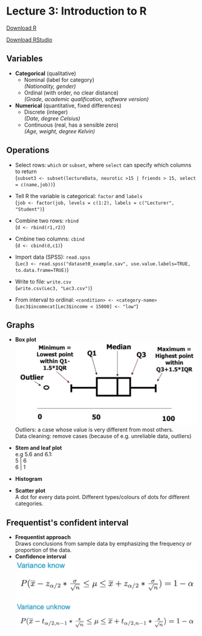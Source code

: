# Lecture 3: Introduction to R

[Download R](https://mirror.lyrahosting.com/CRAN/)

[Download RStudio](https://www.rstudio.com/products/rstudio/download/#download)

## Variables
- **Categorical** (qualitative)  
  - Nominal (label for category)  
    _(Nationality, gender)_
  - Ordinal (with order, no clear distance)  
    _(Grade, academic qualification, software version)_
- **Numerical** (quantitative, fixed differences)
  - Discrete (integer)  
    _(Date, degree Celsius)_
  - Continuous (real, has a sensible zero)  
    _(Age, weight, degree Kelvin)_

## Operations
- Select rows: ```which``` or ```subset```, where ```select``` can specify which columns to return  
  (```subset3 <- subset(lectureData, neurotic >15 | friends > 15, select = c(name,job))```)

- Tell R the variable is categorical: ```factor``` and ```labels```  
  (```job <- factor(job, levels = c(1:2), labels = c("Lecturer", "Student")```)

- Combine two rows: ```rbind```  
  (```d <- rbind(r1,r2)```)

- Cmbine two columns: ```cbind```  
  (```d <- cbind(d,c1)```)
  
- Import data (SPSS): ```read.spss```  
  (```Lec3 <- read.spss("dataset0_example.sav", use.value.labels=TRUE, to.data.frame=TRUE)```)

- Write to file: ```write.csv```  
  (```write.csv(Lec3, "Lec3.csv")```)

- From interval to ordinal: ```<condition> <- <category-name>```  
  (```Lec3$incomecat[Lec3$income < 15000] <- "low"```)

## Graphs
- **Box plot**  
  ![Box plot](img/boxplot.JPG)  
  Outliers: a case whose value is very different from most others.  
  Data cleaning: remove cases (because of e.g. unreliable data, outliers)
- **Stem and leaf plot**  
  e.g 5.6 and 6.1:  
  5 | 6  
  6 | 1
- **Histogram**
  
- **Scatter plot**  
  A dot for every data point. Different types/colours of dots for different categories.

## Frequentist's confident interval
- **Frequentist approach**  
  Draws conclusions from sample data by emphasizing the frequency or proportion of the data.
- **Confidence interval**  
  ![Confidence interval calculation](img/confid_interval.JPG)
  
